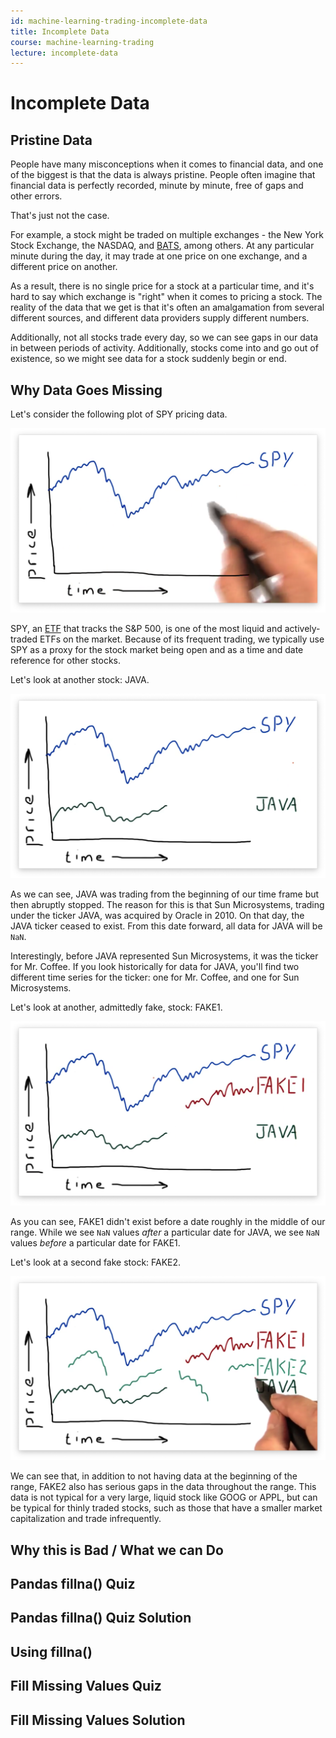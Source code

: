 ```yaml
---
id: machine-learning-trading-incomplete-data
title: Incomplete Data
course: machine-learning-trading
lecture: incomplete-data
---
```


# Incomplete Data

## Pristine Data

People have many misconceptions when it comes to financial data, and one of the biggest is that the data is always pristine. People often imagine that financial data is perfectly recorded, minute by minute, free of gaps and other errors.

That's just not the case.

For example, a stock might be traded on multiple exchanges - the New York Stock Exchange, the NASDAQ, and [BATS](/Users/mschlenker/src/omscs-notes/notes/machine-learning-trading/incomplete-data.md), among others. At any particular minute during the day, it may trade at one price on one exchange, and a different price on another.

As a result, there is no single price for a stock at a particular time, and it's hard to say which exchange is "right" when it comes to pricing a stock. The reality of the data that we get is that it's often an amalgamation from several different sources, and different data providers supply different numbers.

Additionally, not all stocks trade every day, so we can see gaps in our data in between periods of activity. Additionally, stocks come into and go out of existence, so we might see data for a stock suddenly begin or end.

## Why Data Goes Missing

Let's consider the following plot of SPY pricing data.

![](2020-01-13-16-05-39.png)

SPY, an [ETF](https://en.wikipedia.org/wiki/Exchange-traded_fund) that tracks the S&P 500, is one of the most liquid and actively-traded ETFs on the market. Because of its frequent trading, we typically use SPY as a proxy for the stock market being open and as a time and date reference for other stocks.

Let's look at another stock: JAVA.

![](2020-01-13-16-13-30.png)

As we can see, JAVA was trading from the beginning of our time frame but then abruptly stopped. The reason for this is that Sun Microsystems, trading under the ticker JAVA, was acquired by Oracle in 2010. On that day, the JAVA ticker ceased to exist. From this date forward, all data for JAVA will be `NaN`.

Interestingly, before JAVA represented Sun Microsystems, it was the ticker for Mr. Coffee. If you look historically for data for JAVA, you'll find two different time series for the ticker: one for Mr. Coffee, and one for Sun Microsystems.

Let's look at another, admittedly fake, stock: FAKE1.

![](2020-01-13-16-31-00.png)

As you can see, FAKE1 didn't exist before a date roughly in the middle of our range. While we see `NaN` values *after* a particular date for JAVA, we see `NaN` values *before* a particular date for FAKE1.

Let's look at a second fake stock: FAKE2.

![](2020-01-13-16-42-49.png)

We can see that, in addition to not having data at the beginning of the range, FAKE2 also has serious gaps in the data throughout the range. This data is not typical for a very large, liquid stock like GOOG or APPL, but can be typical for thinly traded stocks, such as those that have a smaller market capitalization and trade infrequently.

## Why this is Bad / What we can Do

## Pandas fillna() Quiz

## Pandas fillna() Quiz Solution

## Using fillna()

## Fill Missing Values Quiz

## Fill Missing Values Solution
